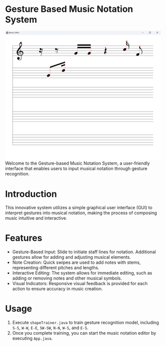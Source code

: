 # Gesture Based Music Notation System
![Image](img.png)
Welcome to the Gesture-based Music Notation System, a user-friendly interface that enables users to input musical notation through gesture recognition.

# Introduction
This innovative system utilizes a simple graphical user interface (GUI) to interpret gestures into musical notation, making the process of composing music intuitive and interactive.

# Features
* Gesture-Based Input: Slide to initiate staff lines for notation. Additional gestures allow for adding and adjusting musical elements.
* Note Creation: Quick swipes are used to add notes with stems, representing different pitches and lengths.
* Interactive Editing: The system allows for immediate editing, such as adding or removing notes and other musical symbols.
* Visual Indicators: Responsive visual feedback is provided for each action to ensure accuracy in music creation.

# Usage
1. Execute `shapeTrainer.java` to train gesture recognition model, including `S-S`, `W-W`, `E-E`, `SW-SW`, `N-N`, `W-S`, and `E-S`.
2. Once you complete training, you can start the music notation editor by executing `App.java`.
